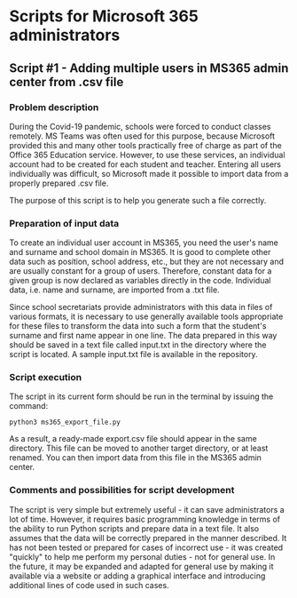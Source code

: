 # Scripts for Microsoft 365 administrators
## Script #1 - Adding multiple users in MS365 admin center from .csv file
### Problem description
During the Covid-19 pandemic, schools were forced to conduct classes remotely. 
MS Teams was often used for this purpose, because Microsoft provided this and many other tools practically free of charge as part of the Office 365 Education service. 
However, to use these services, an individual account had to be created for each student and teacher. 
Entering all users individually was difficult, so Microsoft made it possible to import data from a properly prepared .csv file.

The purpose of this script is to help you generate such a file correctly.

### Preparation of input data
To create an individual user account in MS365, you need the user's name and surname and school domain in MS365. 
It is good to complete other data such as position, school address, etc., but they are not necessary and are usually constant for a group of users. 
Therefore, constant data for a given group is now declared as variables directly in the code. 
Individual data, i.e. name and surname, are imported from a .txt file.

Since school secretariats provide administrators with this data in files of various formats, it is necessary to use generally available tools appropriate for these files to transform the data into such a form that the student's surname and first name appear in one line. 
The data prepared in this way should be saved in a text file called input.txt in the directory where the script is located.
A sample input.txt file is available in the repository.

### Script execution
The script in its current form should be run in the terminal by issuing the command:

`python3 ms365_export_file.py`

As a result, a ready-made export.csv file should appear in the same directory.
This file can be moved to another target directory, or at least renamed.
You can then import data from this file in the MS365 admin center.

### Comments and possibilities for script development

The script is very simple but extremely useful - it can save administrators a lot of time.
However, it requires basic programming knowledge in terms of the ability to run Python scripts and prepare data in a text file.
It also assumes that the data will be correctly prepared in the manner described.
It has not been tested or prepared for cases of incorrect use - it was created "quickly" to help me perform my personal duties - not for general use.
In the future, it may be expanded and adapted for general use by making it available via a website or adding a graphical interface and introducing additional lines of code used in such cases.
